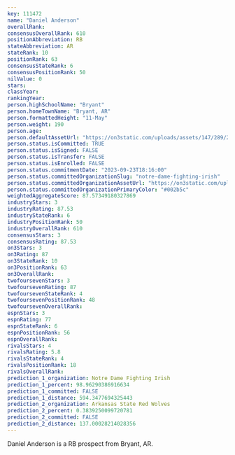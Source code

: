 ```yaml
---
key: 111472
name: "Daniel Anderson"
overallRank: 
consensusOverallRank: 610
positionAbbreviation: RB
stateAbbreviation: AR
stateRank: 10
positionRank: 63
consensusStateRank: 6
consensusPositionRank: 50
nilValue: 0
stars: 
classYear: 
rankingYear: 
person.highSchoolName: "Bryant"
person.homeTownName: "Bryant, AR"
person.formattedHeight: "11-May"
person.weight: 190
person.age: 
person.defaultAssetUrl: "https://on3static.com/uploads/assets/147/289/289147.png"
person.status.isCommitted: TRUE
person.status.isSigned: FALSE
person.status.isTransfer: FALSE
person.status.isEnrolled: FALSE
person.status.commitmentDate: "2023-09-23T18:16:00"
person.status.committedOrganizationSlug: "notre-dame-fighting-irish"
person.status.committedOrganizationAssetUrl: "https://on3static.com/uploads/assets/123/150/150123.svg"
person.status.committedOrganizationPrimaryColor: "#002b5c"
weightedAggregateScore: 87.57349180327869
industryStars: 3
industryRating: 87.53
industryStateRank: 6
industryPositionRank: 50
industryOverallRank: 610
consensusStars: 3
consensusRating: 87.53
on3Stars: 3
on3Rating: 87
on3StateRank: 10
on3PositionRank: 63
on3OverallRank: 
twofoursevenStars: 3
twofoursevenRating: 87
twofoursevenStateRank: 4
twofoursevenPositionRank: 48
twofoursevenOverallRank: 
espnStars: 3
espnRating: 77
espnStateRank: 6
espnPositionRank: 56
espnOverallRank: 
rivalsStars: 4
rivalsRating: 5.8
rivalsStateRank: 4
rivalsPositionRank: 18
rivalsOverallRank: 
prediction_1_organization: Notre Dame Fighting Irish
prediction_1_percent: 98.96290386916634
prediction_1_committed: FALSE
prediction_1_distance: 594.3477694325443
prediction_2_organization: Arkansas State Red Wolves
prediction_2_percent: 0.3839250099720781
prediction_2_committed: FALSE
prediction_2_distance: 137.00028214028356
---
```

Daniel Anderson is a RB prospect from Bryant, AR.